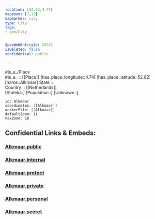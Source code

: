 ```yaml
---
location: [52.62,4.74] 
mapzoom: [7,12] 
mapmarker: city 
type: City
tags:
- geo/City


SpocWebEntityId: 28742
isDeleted: false
confidential: public

---
```

#is_a_/Place  
#is_a_ :: [[Place]] 
[has_place_longitude::4.74] 
[has_place_latitude::52.62] 
[name::Alkmaar] 
State ::  
Country :: [[Netherlands]]  
[StateId::] 
[Population::] 
[Unknown::] 


```leaflet
id: Alkmaar
coordinates: [[Alkmaar]] 
markerFile: [[Alkmaar]] 
defaultZoom: 11 
maxZoom: 18
```


## Confidential Links & Embeds: 

### [Alkmaar.public](/_public/\Earth\Continent\Europe\Europe~West\Netherlands\Provinces~Netherlands\Noord-Holland\CityAlkmaar.public.md) 

### [Alkmaar.internal](/_internal/\Earth\Continent\Europe\Europe~West\Netherlands\Provinces~Netherlands\Noord-Holland\CityAlkmaar.internal.md) 

### [Alkmaar.protect](/_protect/\Earth\Continent\Europe\Europe~West\Netherlands\Provinces~Netherlands\Noord-Holland\CityAlkmaar.protect.md) 

### [Alkmaar.private](/_private/\Earth\Continent\Europe\Europe~West\Netherlands\Provinces~Netherlands\Noord-Holland\CityAlkmaar.private.md) 

### [Alkmaar.personal](/_personal/\Earth\Continent\Europe\Europe~West\Netherlands\Provinces~Netherlands\Noord-Holland\CityAlkmaar.personal.md) 

### [Alkmaar.secret](/_secret/\Earth\Continent\Europe\Europe~West\Netherlands\Provinces~Netherlands\Noord-Holland\CityAlkmaar.secret.md)

